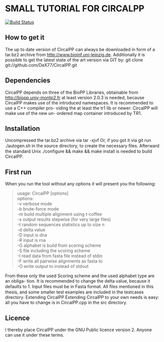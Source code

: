SMALL TUTORIAL FOR CIRCALPP
=============

[![Build Status](https://secure.travis-ci.org/DeX77/CircalPP.png)](http://travis-ci.org/DeX77/CircalPP)

How to get it
-------

The up to date version of CircalPP can always be downloaded in form of a tar.bz2
archive from
http://www.bioinf.uni-leipzig.de. Additionally it is possible to get the
latest state of the art version via GIT by:
git clone git://github.com/DeX77/CircalPP.git

Dependencies
-------

CircalPP depends on three of the BioPP Libraries, obtainable from
http://biopp.univ-montp2.fr at least version 2.0.3 is needed, because CircalPP makes
use of the introduced namespaces. It is recommended to use a C++ compiler pro-
viding the at least the tr1 lib or newer: CircalPP will make use of the new un-
ordered map container introduced by TR1.

Installation
-------

Uncompressed the tar.bz2 archive via tar -xjvf <tar-ball> Or, if you got it
via git run ./autogen.sh in the source directory, to create the necessary ﬁles.
Afterward the standard Unix ./configure && make && make install is
needed to build CircalPP.

First run
-------

When you run the tool without any options it will present you the following:

> usage: CircalPP [options]  
options:  
-v verbose mode  
-b brute-force mode  
-m build multiple alignment using t-coffee  
-s output results stepwise (for very large files)  
-t <integer> random sequences statistics up to size n  
-d <integer> delta value  
-D input is dna  
-R input is rna  
-G alphabet is build from scoring scheme  
-S <filename> file including the scoring scheme  
-I <filename> read data from fasta file instead of stdin  
-F <filename> write all pairwise alignments as fasta to  
-O <filename> write output to <filename> instead of stdout

From these only the used Scoring scheme and the used alphabet type are an obliga-
tion. It is recommended to change the delta value, because it defaults to 1. Input
ﬁles must be in Fasta format. All ﬁles mentioned in this thesis, and some smaller
test examples are included in the testcases directory.
Extending CircalPP
Extending CircalPP to your own needs is easy: all you have to change is in
CircalPP.cpp in the src directory.

Licence
-------

I thereby place CircalPP under the GNU Public licence version 2. Anyone can
use it under these terms.
